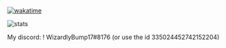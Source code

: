 [![wakatime](https://wakatime.com/badge/user/6e86b908-7bfd-4cb9-9128-8fa18c67e54a.svg?style=for-the-badge)](https://wakatime.com/@6e86b908-7bfd-4cb9-9128-8fa18c67e54a)

![stats][g-status]

[g-status]: https://github-readme-stats.vercel.app/api?username=WizardlyBump17&show_icons=true&theme=radical&count_private=true

My discord: ! WizardlyBump17#8176 (or use the id 335024452742152204)
